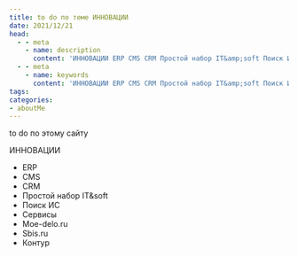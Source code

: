 ```yaml
---
title: to do по теме ИННОВАЦИИ
date: 2021/12/21
head:
  - - meta
    - name: description
      content: 'ИННОВАЦИИ ERP CMS CRM Простой набор IT&amp;soft Поиск ИС Сервисы Moe-delo.ru Sbis.ru Контур'
  - - meta
    - name: keywords 
      content: 'ИННОВАЦИИ ERP CMS CRM Простой набор IT&amp;soft Поиск ИС Сервисы Moe-delo.ru Sbis.ru Контур'
tags:
categories:
- aboutMe
---
```


to do по этому сайту


ИННОВАЦИИ
- ERP
- CMS
- CRM
- Простой набор IT&amp;soft
- Поиск ИС
- Сервисы
- Moe-delo.ru
- Sbis.ru
- Контур
